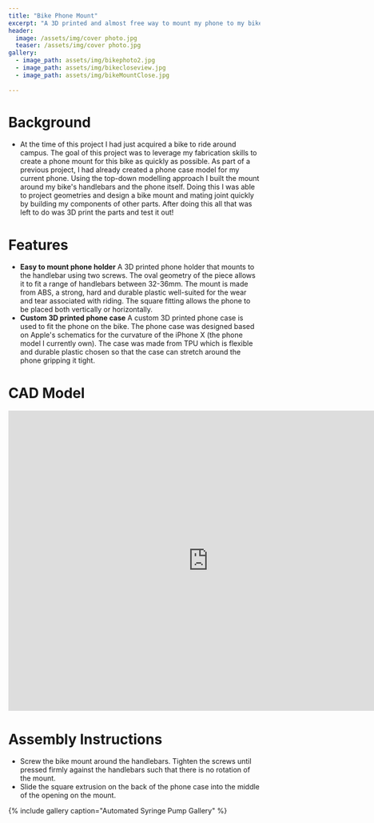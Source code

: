 ```yaml
---
title: "Bike Phone Mount"
excerpt: "A 3D printed and almost free way to mount my phone to my bike."
header:
  image: /assets/img/cover photo.jpg
  teaser: /assets/img/cover photo.jpg
gallery:
  - image_path: assets/img/bikephoto2.jpg
  - image_path: assets/img/bikecloseview.jpg
  - image_path: assets/img/bikeMountClose.jpg
   
---
```

# Background

*  At the time of this project I had just acquired a bike to ride around campus. The goal of this project was to leverage my fabrication skills to create a phone mount for this bike as quickly as possible. As part of a previous project, I had already created a phone case model for my current phone. Using the top-down modelling approach I built the mount around my bike's handlebars and the phone itself. Doing this I was able to project geometries and design a bike mount and mating joint quickly by building my components of other parts. After doing this all that was left to do was 3D print the parts and test it out! 

# Features

* **Easy to mount phone holder** A 3D printed phone holder that mounts to the handlebar using two screws. The oval geometry of the piece allows it to fit a range of handlebars between 32-36mm. The mount is made from ABS, a strong, hard and durable plastic well-suited for the wear and tear associated with riding. The square fitting allows the phone to be placed both vertically or horizontally.  
* **Custom 3D printed phone case** A custom 3D printed phone case is used to fit the phone on the bike. The phone case was designed based on Apple's schematics for the curvature of the iPhone X (the phone model I currently own). The case was made from TPU which is flexible and durable plastic chosen so that the case can stretch around the phone gripping it tight.  


# CAD Model
<iframe src="https://vanderbilt643.autodesk360.com/shares/public/SH512d4QTec90decfa6e7e4c015f7341b1e7?mode=embed" width="800" height="600" allowfullscreen="true" webkitallowfullscreen="true" mozallowfullscreen="true"  frameborder="0"></iframe>

# Assembly Instructions 

* Screw the bike mount around the handlebars. Tighten the screws until pressed firmly against the handlebars such that there is no rotation of the mount.  
* Slide the square extrusion on the back of the phone case into the middle of the opening on the mount.  




{% include gallery caption="Automated Syringe Pump Gallery" %}
